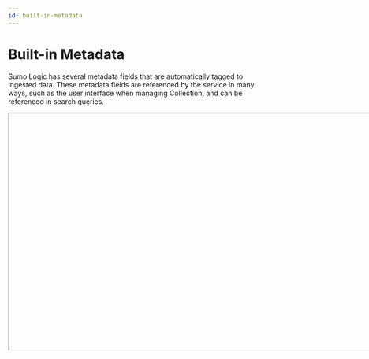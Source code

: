 ```yaml
---
id: built-in-metadata
---
```


# Built-in Metadata

Sumo Logic has several metadata fields that are automatically tagged to ingested data. These metadata fields are referenced by the service in
many ways, such as the user interface when managing Collection, and can be referenced in search queries.

<Iframe url="https://www.youtube.com/embed/HNsXN5RoPwo"
        width="854px"
        height="480px"
        id="myId"
        className="video-container"
        display="initial"
        position="relative"
        allow="accelerometer; autoplay=1; clipboard-write; encrypted-media; gyroscope; picture-in-picture" 
        allowfullscreen
        />

import Iframe from 'react-iframe';

#### Built-in metadata fields

You can run queries using any of the following built-in metadata fields:

| Name | Description |
|--|--|
| `_collector` | The name of the Collector (set when the Collector was installed) that received the log message. |
| `_messageCount` | A sequence number (per Source) added by the Collector when the message was received. |
| `_messageTime` | The parsed timestamp by the Collector from the log message in milliseconds. If the message does not have a timestamp, messageTime uses the receiptTime. |
| `_raw` | The raw log message. |
| `_receiptTime` | The time the Collector received the message in milliseconds. |
| `_size` | The size of the log message in bytes. |
| `_source` | The name of the Source, determined by the name you entered when you [configured the Source] (../../../03Send-Data/Sources.md "Sources"). |
| `_sourceCategory` | The category of the Source that collected the log message. This can be a maximum of 1,024 characters. |
| `_sourceHost` | The host name of the Source. For local Sources the name of the Source is set when you [configure the Source] (../../../03Send-Data/Sources.md). For remote Collectors, this field uses the remote host's name. The `_sourceHost` metadata field is populated using a reverse DNS lookup. If the name can't be resolved, `_sourceHost` is displayed as `localhost`. This can be a maximum of 128 characters. |
| `_sourceName` | The name of the log file, determined by the path you entered when you [configured the Source] (../../../03Send-Data/Sources.md). |
| `_format` | The pattern used for parsing the timestamp. See [here](../../../send-data/sources/reference-information-sources/time-reference.md) for more details. |

## Searching metadata

Searching metadata fields follow the same rules as [Keyword Search Expressions](../build-search/keyword-search-expressions.md).

To run a search using metadata fields:

1. As part of the keyword expression before the first pipe, enter the metadata field name.
1. Add an equals sign (`=`).
1. Add the metadata value you want to search against. A few tips:

    * Add wildcards at the front and back of any partial term or string to capture the most results.
    * If your metadata value contains spaces wrap it in quotes.
    * Quotes and wildcards can't be used together.
    * Metadata tags are case-insensitive when searching.

This table shows some examples and a description of each metadata type.

| Example | Description |
|--|--|
| `_collector=Mac_server`<br/>`_collector=AWS_1*` | Returns results from the named Collector only. Entered when a Collector is installed and activated. |
| `_source=main_web_app`<br/>`_source=*syslog*` | Returns results from the named Source only. Entered when a Source is configured. |
| `_sourceCategory=*apache*`<br/>`_sourceCategory="Security Logs"` | Returns results from one or more Sources depending on whether the tag was applied to a single Source or a series of Sources. Entered when a Source is configured.  |
| `_sourceHost=hostname`<br/>`_sourceHost=*RAS*` | Usually returns results from one Source, unless a value is entered at the Collector level for a Collector with more than one Source.<br/><br/>If the field is left blank when a Source is configured, the value for Source Host is taken from the host system value. A custom value can be entered at the Source or Collector configuration. Metadata values entered at Source level override Collector values.  |
| `_sourceName=path/to/file/`<br/>`_sourceName=*path*` | Returns results from one or more Source paths. Entered when a Source is configured. Note that the metadata field `_sourceName` is not the name of the Source, but the file path.  |

In the **Messages** tab, each message displays its metadata tags:  

![](/img/search/get-started-search/search-basics/msg-with-metadata.png)

## Search different values of a metadata field in the same query

To search more than one value of the same metadata field, you can use the conditional operator OR. Metadata fields follow the same rules as [Keyword Search Expressions](../build-search/keyword-search-expressions.md).

For example:

`(_sourceCategory=*apache* or _sourceCategory="Security Logs")`
